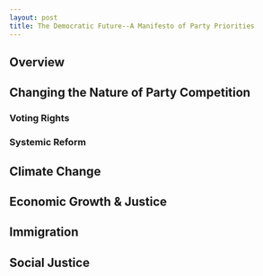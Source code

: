```yaml
---
layout: post
title: The Democratic Future--A Manifesto of Party Priorities
---
```


## Overview

## Changing the Nature of Party Competition

### Voting Rights

### Systemic Reform

## Climate Change

## Economic Growth & Justice

## Immigration

## Social Justice
